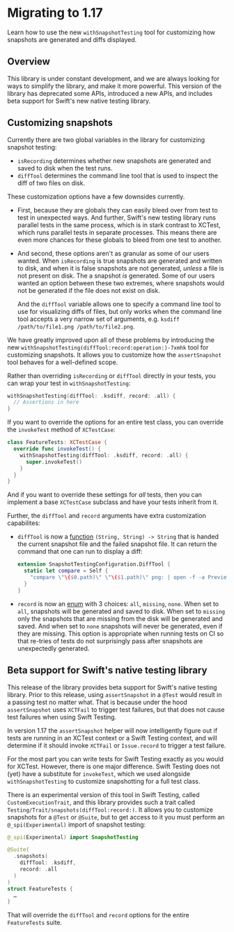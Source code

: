 # Migrating to 1.17

Learn how to use the new `withSnapshotTesting` tool for customizing how snapshots are generated and
diffs displayed.

## Overview

This library is under constant development, and we are always looking for ways to simplify the 
library, and make it more powerful. This version of the library has deprecated some APIs,
introduced a new APIs, and includes beta support for Swift's new native testing library.  

## Customizing snapshots

Currently there are two global variables in the library for customizing snapshot testing:

* ``isRecording`` determines whether new snapshots are generated and saved to disk when the test
runs.
* ``diffTool`` determines the command line tool that is used to inspect the diff of two files on
disk.

These customization options have a few downsides currently. 

* First, because they are globals they can easily bleed over from test to test in unexpected ways.
And further, Swift's new testing library runs parallel tests in the same process, which is in stark
contrast to XCTest, which runs parallel tests in separate processes. This means there are even more
chances for these globals to bleed from one test to another.
* And second, these options aren't as granular as some of our users wanted. When ``isRecording``
is true snapshots are generated and written to disk, and when it is false snapshots are not 
generated, _unless_ a file is not present on disk. The a snapshot _is_ generated. Some of our users
wanted an option between these two extremes, where snapshots would not be generated if the file
does not exist on disk.

  And the ``diffTool`` variable allows one to specify a command line tool to use for visualizing
diffs of files, but only works when the command line tool accepts a very narrow set of arguments, 
e.g. `ksdiff /path/to/file1.png /path/to/file2.png`.

We have greatly improved upon all of these problems by introducing the new 
``withSnapshotTesting(diffTool:record:operation:)-7xmhk`` tool for customizing snapshots. It 
allows you to customize how the `assertSnapshot` tool behaves for a well-defined scope.

Rather than overriding ``isRecording`` or ``diffTool`` directly in your tests, you can wrap your
test in `withSnapshotTesting`:

```swift
withSnapshotTesting(diffTool: .ksdiff, record: .all) {
  // Assertions in here
}
```

If you want to override the options for an entire test class, you can override the `invokeTest`
method of `XCTestCase`:

```swift
class FeatureTests: XCTestCase {
  override func invokeTest() {
    withSnapshotTesting(diffTool: .ksdiff, record: .all) {
      super.invokeTest()
    }
  }
}
```

And if you want to override these settings for _all_ tests, then you can implement a base 
`XCTestCase` subclass and have your tests inherit from it.

Further, the `diffTool` and `record` arguments have extra customization capabilites:

* `diffTool` is now a [function](<doc:SnapshotTestingConfiguration/DiffTool-swift.struct>) 
`(String, String) -> String` that is handed the current snapshot file and the failed snapshot file.
It can return the command that one can run to display a diff:

  ```swift
  extension SnapshotTestingConfiguration.DiffTool {
    static let compare = Self { 
      "compare \"\($0.path)\" \"\($1.path)\" png: | open -f -a Preview.app" 
    }
  }
  ```

* `record` is now an [enum](<doc:SnapshotTestingConfiguration/Record-swift.enum>) with 3
choices: `all`, `missing`, `none`. When set to `all`, snapshots will be generated and saved to 
disk. When set to `missing` only the snapshots that are missing from the disk will be generated
and saved. And when set to `none` snapshots will never be generated, even if they are missing.
This option is appropriate when running tests on CI so that re-tries of tests do not 
surprisingly pass after snapshots are unexpectedly generated.

## Beta support for Swift's native testing library

This release of the library provides beta support for Swift's native testing library. Prior to this
release, using `assertSnapshot` in a `@Test` would result in a passing test no matter what. That
is because under the hood `assertSnapshot` uses `XCTFail` to trigger test failures, but that 
does not cause test failures when using Swift Testing.

In version 1.17 the `assertSnapshot` helper will now intelligently figure out if tests are running
in an XCTest context or a Swift Testing context, and will determine if it should invoke `XCTFail`
or `Issue.record` to trigger a test failure.

For the most part you can write tests for Swift Testing exactly as you would for XCTest. However,
there is one major difference. Swift Testing does not (yet) have a substitute for `invokeTest`,
which we used alongside `withSnapshotTesting` to customize snapshotting for a full test class.

There is an experimental version of this tool in Swift Testing, called `CustomExecutionTrait`, and
this library provides such a trait called ``Testing/Trait/snapshots(diffTool:record:)``. It allows 
you to customize snapshots for a `@Test` or `@Suite`, but to get access to it you must perform an
`@_spi(Experimental)` import of snapshot testing:

```swift
@_spi(Experimental) import SnapshotTesting

@Suite(
  .snapshots(
    diffTool: .ksdiff,
    record: .all
  )
)
struct FeatureTests {
  …
}
```

That will override the `diffTool` and `record` options for the entire `FeatureTests` suite.
